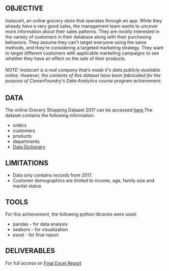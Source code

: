 ## OBJECTIVE 
Instacart, an online grocery store that operates through an app. While they already have a very good sales, the management team wants to uncover more information about their sales patterns. They are mostly interested in the variety of customers in their database along with their purchasing behaviors. They assume they can't target everyone using the same methods, and they’re considering a targeted marketing strategy. They want to target different customers with applicable marketing campaigns to see whether they have an effect on the sale of their products. 

###### _NOTE: Instacart is a real company that’s made it's data publicly available online. However, the contents of this dataset have been fabricated for the purpose of CareerFoundry's Data Analytics course program achievement._

## DATA
The online Grocery Shopping Dataset 2017 can be accessed [here](https://gist.github.com/jeremystan/c3b39d947d9b88b3ccff3147dbcf6c6b).The dataset contains the following information: 
 * orders
 * customers
 * products
 * departments
 * [Data Dictionary](https://gist.github.com/jeremystan/c3b39d947d9b88b3ccff3147dbcf6c6b)

## LIMITATIONS
* Data only contains records from 2017.
* Customer demographics are limited to income, age, family size and marital status

## TOOLS
For this achievement, the following python libraries were used:
  * pandas - for data analysis
  * seaborn - for visualization
  * excel - for final report
 
 ## DELIVERABLES
  For full access on [Final Excel Report](https://github.com/gskelley/Instacart_Analysis/blob/main/05%20Sent%20to%20client/Instacart%20Final%20Report.xlsx)
